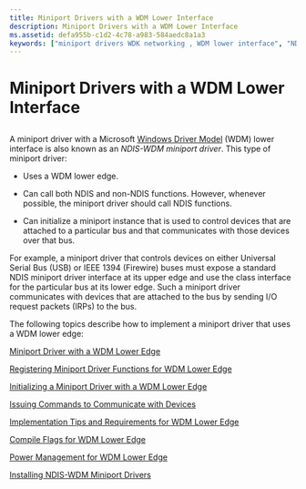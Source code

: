 ```yaml
---
title: Miniport Drivers with a WDM Lower Interface
description: Miniport Drivers with a WDM Lower Interface
ms.assetid: defa955b-c1d2-4c78-a983-584aedc8a1a3
keywords: ["miniport drivers WDK networking , WDM lower interface", "NDIS miniport drivers WDK , WDM lower interface", "NDIS-WDM miniport drivers WDK networking", "WDM lower interface WDK NDIS"]
---
```


# Miniport Drivers with a WDM Lower Interface


## <a href="" id="ddk-miniport-driver-with-a-wdm-lower-interface-ng"></a>


A miniport driver with a Microsoft [Windows Driver Model](https://msdn.microsoft.com/library/windows/hardware/ff565698) (WDM) lower interface is also known as an *NDIS-WDM miniport driver*. This type of miniport driver:

-   Uses a WDM lower edge.

-   Can call both NDIS and non-NDIS functions. However, whenever possible, the miniport driver should call NDIS functions.

-   Can initialize a miniport instance that is used to control devices that are attached to a particular bus and that communicates with those devices over that bus.

For example, a miniport driver that controls devices on either Universal Serial Bus (USB) or IEEE 1394 (Firewire) buses must expose a standard NDIS miniport driver interface at its upper edge and use the class interface for the particular bus at its lower edge. Such a miniport driver communicates with devices that are attached to the bus by sending I/O request packets (IRPs) to the bus.

The following topics describe how to implement a miniport driver that uses a WDM lower edge:

[Miniport Driver with a WDM Lower Edge](miniport-driver-with-a-wdm-lower-edge.md)

[Registering Miniport Driver Functions for WDM Lower Edge](registering-miniport-driver-functions-for-wdm-lower-edge.md)

[Initializing a Miniport Driver with a WDM Lower Edge](initializing-a-miniport-driver-with-a-wdm-lower-edge.md)

[Issuing Commands to Communicate with Devices](issuing-commands-to-communicate-with-devices.md)

[Implementation Tips and Requirements for WDM Lower Edge](implementation-tips-and-requirements-for-wdm-lower-edge.md)

[Compile Flags for WDM Lower Edge](compile-flags-for-wdm-lower-edge.md)

[Power Management for WDM Lower Edge](power-management-for-wdm-lower-edge.md)

[Installing NDIS-WDM Miniport Drivers](installing-ndis-wdm-miniport-drivers.md)

 

 





